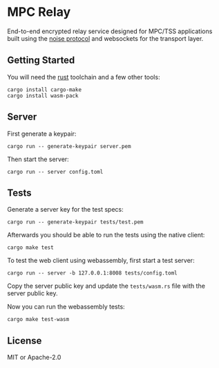 # MPC Relay

End-to-end encrypted relay service designed for MPC/TSS applications built using the [noise protocol][] and websockets for the transport layer.

## Getting Started

You will need the [rust][] toolchain and a few other tools:

```
cargo install cargo-make
cargo install wasm-pack
```

## Server

First generate a keypair:

```
cargo run -- generate-keypair server.pem
```

Then start the server:

```
cargo run -- server config.toml
```

## Tests

Generate a server key for the test specs:

```
cargo run -- generate-keypair tests/test.pem
```

Afterwards you should be able to run the tests using the native client:

```
cargo make test
```

To test the web client using webassembly, first start a test server:

```
cargo run -- server -b 127.0.0.1:8008 tests/config.toml
```

Copy the server public key and update the `tests/wasm.rs` file with the server public key.

Now you can run the webassembly tests:

```
cargo make test-wasm
```

## License

MIT or Apache-2.0

[noise protocol]: https://noiseprotocol.org/
[rust]: https://www.rust-lang.org/
